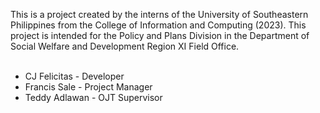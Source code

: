 This is a project created by the interns of the University of Southeastern Philippines from the College of Information and Computing (2023). This project is intended for the Policy and Plans Division in the Department of Social Welfare and Development Region XI Field Office.
<br>
<br>
- CJ Felicitas -  Developer 
- Francis Sale - Project Manager
- Teddy Adlawan - OJT Supervisor
